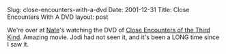 Slug: close-encounters-with-a-dvd
Date: 2001-12-31
Title: Close Encounters With A DVD
layout: post

We&#39;re over at <a href="http://www.nullgel.com">Nate</a>&#39;s watching the DVD of <a href="http://us.imdb.com/Title?0075860">Close Encounters of the Third Kind</a>. Amazing movie. Jodi had not seen it, and it&#39;s been a LONG time since I saw it.
